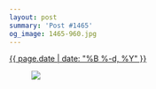 ```yaml
---
layout: post
summary: 'Post #1465'
og_image: 1465-960.jpg
---
```


<div class="post">
 <time>
  <a href="/1465">
   {{ page.date | date: "%B %-d, %Y" }}
  </a>
 </time>
 <a href="/1465">
  <figure data-taken="8/25/2021">
   <img sizes="(min-width: 700px) 50vw, calc(100vw - 2rem)" src="{{ site.assets_url }}/1465-480.jpg" srcset="{{ site.assets_url }}/1465-240.jpg 240w, {{ site.assets_url }}/1465-480.jpg 480w, {{ site.assets_url }}/1465-720.jpg 720w, {{ site.assets_url }}/1465-960.jpg 960w"/>
  </figure>
 </a>
</div>
